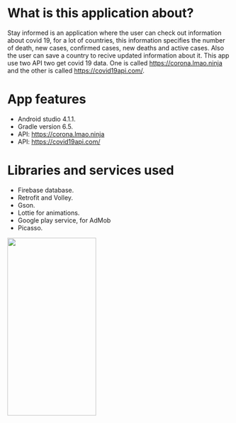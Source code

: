 # What is this application about?
Stay informed is an application where the user can check out information about covid 19, for a lot of countries, this information specifies the number of death, new cases, confirmed cases, new deaths and active cases. Also the user can save a country to recive updated information about it. This app use two API two get covid 19 data. One is called https://corona.lmao.ninja and the other is called https://covid19api.com/.

# App features

* Android studio 4.1.1.
* Gradle version 6.5.
* API: https://corona.lmao.ninja
* API: https://covid19api.com/

# Libraries and services used

* Firebase database.
* Retrofit and Volley.
* Gson.
* Lottie for animations.
* Google play service, for AdMob
* Picasso.



<img src="https://user-images.githubusercontent.com/59579790/117869553-4f838500-b271-11eb-84d5-458730d6529e.png" width="200" height="400" />
